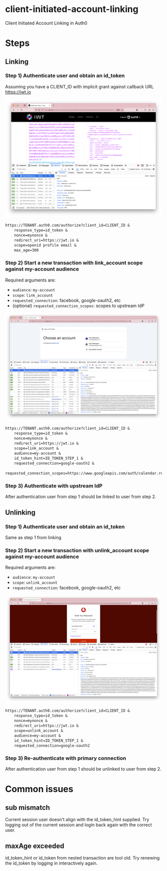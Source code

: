# client-initiated-account-linking

Client Initiated Account Linking in Auth0

# Steps

## Linking

### Step 1) Authenticate user and obtain an id_token

Assuming you have a CLIENT_ID with implicit grant against callback URL https://jwt.io

![initial login](./img/initial-login.png)

```text
https://TENANT.auth0.com/authorize?client_id=CLIENT_ID &
    response_type=id_token &
    nonce=mynonce &
    redirect_uri=https://jwt.io &
    scope=openid profile email &
    max_age=300
```

### Step 2) Start a new transaction with link_account scope against my-account audience

Required arguments are:

- `audience`: `my-account`
- `scope`: `link_account`
- `requested_connection`: facebook, google-oauth2, etc
- (optional) `requested_connection_scopes`: scopes to upstream IdP

![link prompt](./img/link-prompt.png)

```text
https://TENANT.auth0.com/authorize?client_id=CLIENT_ID &
    response_type=id_token &
    nonce=mynonce &
    redirect_uri=https://jwt.io &
    scope=link_account &
    audience=my-account &
    id_token_hint=ID_TOKEN_STEP_1 &
    requested_connection=google-oauth2 &
    requested_connection_scopes=https://www.googleapis.com/auth/calendar.readonly
```

### Step 3) Authenticate with upstream IdP

After authentication user from step 1 should be linked to user from step 2.

## Unlinking

### Step 1) Authenticate user and obtain an id_token

Same as step 1 from linking

### Step 2) Start a new transaction with unlink_account scope against my-account audience

Required arguments are:

- `audience`: `my-account`
- `scope`: `unlink_account`
- `requested_connection`: facebook, google-oauth2, etc

![unlink prompt](./img/unlink-prompt.png)

```text
https://TENANT.auth0.com/authorize?client_id=CLIENT_ID &
    response_type=id_token &
    nonce=mynonce &
    redirect_uri=https://jwt.io &
    scope=unlink_account &
    audience=my-account &
    id_token_hint=ID_TOKEN_STEP_1 &
    requested_connection=google-oauth2
```

### Step 3) Re-authenticate with primary connection

After authentication user from step 1 should be unlinked to user from step 2.

# Common issues

## sub mismatch

Current session user doesn't align with the id_token_hint supplied.
Try logging out of the current session and login back again with the correct user.

## maxAge exceeded

id_token_hint or id_token from nested transaction are tool old.
Try renewing the id_token by logging in interactively again.
